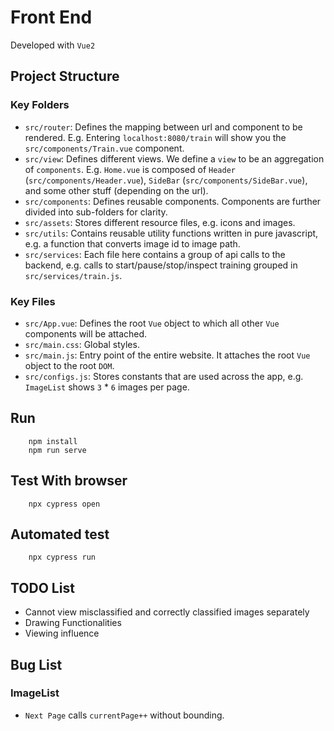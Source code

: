 # Front End

Developed with `Vue2`

## Project Structure

### Key Folders

- `src/router`: Defines the mapping between url and component to be rendered. E.g. Entering `localhost:8080/train` will show you the `src/components/Train.vue` component.
- `src/view`: Defines different views. We define a `view` to be an aggregation of `components`. E.g. `Home.vue` is composed of `Header` (`src/components/Header.vue`), `SideBar` (`src/components/SideBar.vue`), and some other stuff (depending on the url).
- `src/components`: Defines reusable components. Components are further divided into sub-folders for clarity.
- `src/assets`: Stores different resource files, e.g. icons and images.
- `src/utils`: Contains reusable utility functions written in pure javascript, e.g. a function that converts image id to image path.
- `src/services`: Each file here contains a group of api calls to the backend, e.g. calls to start/pause/stop/inspect training grouped in `src/services/train.js`.

### Key Files

- `src/App.vue`: Defines the root `Vue` object to which all other `Vue` components will be attached.
- `src/main.css`: Global styles.
- `src/main.js`: Entry point of the entire website. It attaches the root `Vue` object to the root `DOM`.
- `src/configs.js`: Stores constants that are used across the app, e.g. `ImageList` shows `3` \* `6` images per page.

## Run

```
    npm install
    npm run serve
```

## Test With browser

```
    npx cypress open
```

## Automated test

```
    npx cypress run
```

## TODO List

- Cannot view misclassified and correctly classified images separately
- Drawing Functionalities
- Viewing influence

## Bug List

### ImageList

- `Next Page` calls `currentPage++` without bounding.
